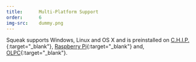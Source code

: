 ```yaml
---
title:      Multi-Platform Support
order:      6
img-src:    dummy.png
---
```

Squeak supports Windows, Linux and OS X and is preinstalled on
[C.H.I.P.](https://www.kickstarter.com/projects/1598272670/chip-the-worlds-first-9-computer){:target="_blank"},
[Raspberry Pi](https://www.raspberrypi.org/){:target="_blank"} and,
[OLPC](http://one.laptop.org/){:target="_blank"}.
